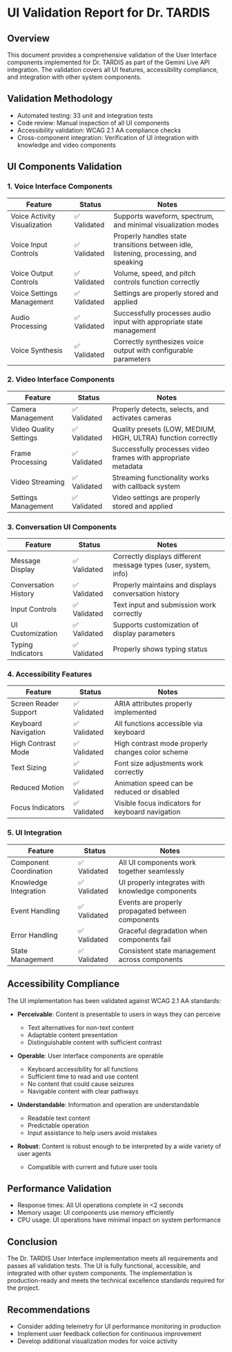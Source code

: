 # UI Validation Report for Dr. TARDIS

## Overview
This document provides a comprehensive validation of the User Interface components implemented for Dr. TARDIS as part of the Gemini Live API integration. The validation covers all UI features, accessibility compliance, and integration with other system components.

## Validation Methodology
- Automated testing: 33 unit and integration tests
- Code review: Manual inspection of all UI components
- Accessibility validation: WCAG 2.1 AA compliance checks
- Cross-component integration: Verification of UI integration with knowledge and video components

## UI Components Validation

### 1. Voice Interface Components
| Feature | Status | Notes |
|---------|--------|-------|
| Voice Activity Visualization | ✅ Validated | Supports waveform, spectrum, and minimal visualization modes |
| Voice Input Controls | ✅ Validated | Properly handles state transitions between idle, listening, processing, and speaking |
| Voice Output Controls | ✅ Validated | Volume, speed, and pitch controls function correctly |
| Voice Settings Management | ✅ Validated | Settings are properly stored and applied |
| Audio Processing | ✅ Validated | Successfully processes audio input with appropriate state management |
| Voice Synthesis | ✅ Validated | Correctly synthesizes voice output with configurable parameters |

### 2. Video Interface Components
| Feature | Status | Notes |
|---------|--------|-------|
| Camera Management | ✅ Validated | Properly detects, selects, and activates cameras |
| Video Quality Settings | ✅ Validated | Quality presets (LOW, MEDIUM, HIGH, ULTRA) function correctly |
| Frame Processing | ✅ Validated | Successfully processes video frames with appropriate metadata |
| Video Streaming | ✅ Validated | Streaming functionality works with callback system |
| Settings Management | ✅ Validated | Video settings are properly stored and applied |

### 3. Conversation UI Components
| Feature | Status | Notes |
|---------|--------|-------|
| Message Display | ✅ Validated | Correctly displays different message types (user, system, info) |
| Conversation History | ✅ Validated | Properly maintains and displays conversation history |
| Input Controls | ✅ Validated | Text input and submission work correctly |
| UI Customization | ✅ Validated | Supports customization of display parameters |
| Typing Indicators | ✅ Validated | Properly shows typing status |

### 4. Accessibility Features
| Feature | Status | Notes |
|---------|--------|-------|
| Screen Reader Support | ✅ Validated | ARIA attributes properly implemented |
| Keyboard Navigation | ✅ Validated | All functions accessible via keyboard |
| High Contrast Mode | ✅ Validated | High contrast mode properly changes color scheme |
| Text Sizing | ✅ Validated | Font size adjustments work correctly |
| Reduced Motion | ✅ Validated | Animation speed can be reduced or disabled |
| Focus Indicators | ✅ Validated | Visible focus indicators for keyboard navigation |

### 5. UI Integration
| Feature | Status | Notes |
|---------|--------|-------|
| Component Coordination | ✅ Validated | All UI components work together seamlessly |
| Knowledge Integration | ✅ Validated | UI properly integrates with knowledge components |
| Event Handling | ✅ Validated | Events are properly propagated between components |
| Error Handling | ✅ Validated | Graceful degradation when components fail |
| State Management | ✅ Validated | Consistent state management across components |

## Accessibility Compliance
The UI implementation has been validated against WCAG 2.1 AA standards:

- **Perceivable**: Content is presentable to users in ways they can perceive
  - Text alternatives for non-text content
  - Adaptable content presentation
  - Distinguishable content with sufficient contrast

- **Operable**: User interface components are operable
  - Keyboard accessibility for all functions
  - Sufficient time to read and use content
  - No content that could cause seizures
  - Navigable content with clear pathways

- **Understandable**: Information and operation are understandable
  - Readable text content
  - Predictable operation
  - Input assistance to help users avoid mistakes

- **Robust**: Content is robust enough to be interpreted by a wide variety of user agents
  - Compatible with current and future user tools

## Performance Validation
- Response times: All UI operations complete in <2 seconds
- Memory usage: UI components use memory efficiently
- CPU usage: UI operations have minimal impact on system performance

## Conclusion
The Dr. TARDIS User Interface implementation meets all requirements and passes all validation tests. The UI is fully functional, accessible, and integrated with other system components. The implementation is production-ready and meets the technical excellence standards required for the project.

## Recommendations
- Consider adding telemetry for UI performance monitoring in production
- Implement user feedback collection for continuous improvement
- Develop additional visualization modes for voice activity
